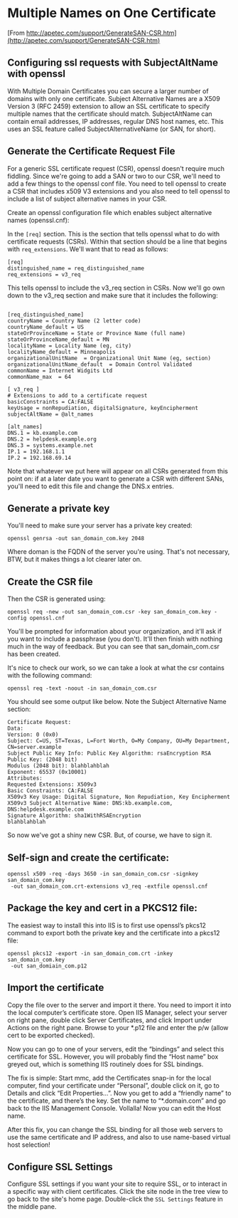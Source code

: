 # Multiple Names on One Certificate

[From http://apetec.com/support/GenerateSAN-CSR.htm](http://apetec.com/support/GenerateSAN-CSR.htm)
	
## Configuring ssl requests with SubjectAltName with openssl

With Multiple Domain Certificates you can secure a larger number of domains with only one certificate. Subject Alternative Names are a X509 Version 3 (RFC 2459) extension to allow an SSL certificate to specify multiple names that the certificate should match. SubjectAltName can contain email addresses, IP addresses, regular DNS host names, etc. This uses an SSL feature called SubjectAlternativeName (or SAN, for short).

## Generate the Certificate Request File

For a generic SSL certificate request (CSR), openssl doesn't require much fiddling. Since we're going to add a SAN or two to our CSR, we'll need to add a few things to the openssl conf file. You need to tell openssl to create a CSR that includes x509 V3 extensions and you also need to tell openssl to include a list of subject alternative names in your CSR.

Create an openssl configuration file which enables subject alternative names (openssl.cnf):

In the `[req]` section. This is the section that tells openssl what to do with certificate requests (CSRs).
Within that section should be a line that begins with `req_extensions`. We'll want that to read as follows:

```
[req]
distinguished_name = req_distinguished_name
req_extensions = v3_req
```

This tells openssl to include the v3_req section in CSRs. 
Now we'll go own down to the v3_req section and make sure that it includes the following:

```

[req_distinguished_name]
countryName = Country Name (2 letter code)
countryName_default = US
stateOrProvinceName = State or Province Name (full name)
stateOrProvinceName_default = MN
localityName = Locality Name (eg, city)
localityName_default = Minneapolis
organizationalUnitName	= Organizational Unit Name (eg, section)
organizationalUnitName_default	= Domain Control Validated
commonName = Internet Widgits Ltd
commonName_max	= 64

[ v3_req ]
# Extensions to add to a certificate request
basicConstraints = CA:FALSE
keyUsage = nonRepudiation, digitalSignature, keyEncipherment
subjectAltName = @alt_names

[alt_names]
DNS.1 = kb.example.com
DNS.2 = helpdesk.example.org
DNS.3 = systems.example.net
IP.1 = 192.168.1.1
IP.2 = 192.168.69.14
```

Note that whatever we put here will appear on all CSRs generated from this point on: if at a later date you want to generate a CSR with different SANs, you'll need to edit this file and change the DNS.x entries.

## Generate a private key

You'll need to make sure your server has a private key created:
```
openssl genrsa -out san_domain_com.key 2048
```
Where doman is the FQDN of the server you're using. That's not necessary, BTW, but it makes things a lot clearer later on.

## Create the CSR file

Then the CSR is generated using:
```
openssl req -new -out san_domain_com.csr -key san_domain_com.key -config openssl.cnf
```
You'll be prompted for information about your organization, and it'll ask if you want to include a passphrase (you don't). It'll then finish with nothing much in the way of feedback. But you can see that san_domain_com.csr has been created.

It's nice to check our work, so we can take a look at what the csr contains with the following command:
```
openssl req -text -noout -in san_domain_com.csr         
```

You should see some output like below. Note the Subject Alternative Name section:
```
Certificate Request:
Data:
Version: 0 (0x0)
Subject: C=US, ST=Texas, L=Fort Worth, O=My Company, OU=My Department, CN=server.example
Subject Public Key Info: Public Key Algorithm: rsaEncryption RSA Public Key: (2048 bit)
Modulus (2048 bit): blahblahblah
Exponent: 65537 (0x10001)
Attributes:
Requested Extensions: X509v3
Basic Constraints: CA:FALSE
X509v3 Key Usage: Digital Signature, Non Repudiation, Key Encipherment
X509v3 Subject Alternative Name: DNS:kb.example.com, DNS:helpdesk.example.com
Signature Algorithm: sha1WithRSAEncryption
blahblahblah        
```
So now we've got a shiny new CSR. But, of course, we have to sign it.

## Self-sign and create the certificate:
```
openssl x509 -req -days 3650 -in san_domain_com.csr -signkey san_domain_com.key
 -out san_domain_com.crt-extensions v3_req -extfile openssl.cnf
```

## Package the key and cert in a PKCS12 file:

The easiest way to install this into IIS is to first use openssl’s pkcs12 command to export both the private key and the certificate into a pkcs12 file:
```
openssl pkcs12 -export -in san_domain_com.crt -inkey san_domain_com.key
 -out san_domiain_com.p12
```

## Import the certificate

Copy the file over to the server and import it there. You need to import it into the local computer’s certificate store. Open IIS Manager, select your server on right pane, double click Server Certificates, and click Import under Actions on the right pane. Browse to your *.p12 file and enter the p/w (allow cert to be exported checked).

Now you can go to one of your servers, edit the “bindings” and select this certificate for SSL. However, you will probably find the “Host name” box greyed out, which is something IIS routinely does for SSL bindings.

The fix is simple: Start mmc, add the Certificates snap-in for the local computer, find your certificate under “Personal”, double click on it, go to Details and click “Edit Properties…”. Now you get to add a “friendly name” to the certificate, and there’s the key. Set the name to “*.domain.com” and go back to the IIS Management Console. Vollalla! Now you can edit the Host name.

After this fix, you can change the SSL binding for all those web servers to use the same certificate and IP address, and also to use name-based virtual host selection!

## Configure SSL Settings

Configure SSL settings if you want your site to require SSL, or to interact in a specific way with client certificates. Click the site node in the tree view to go back to the site's home page. Double-click the `SSL Settings` feature in the middle pane.



